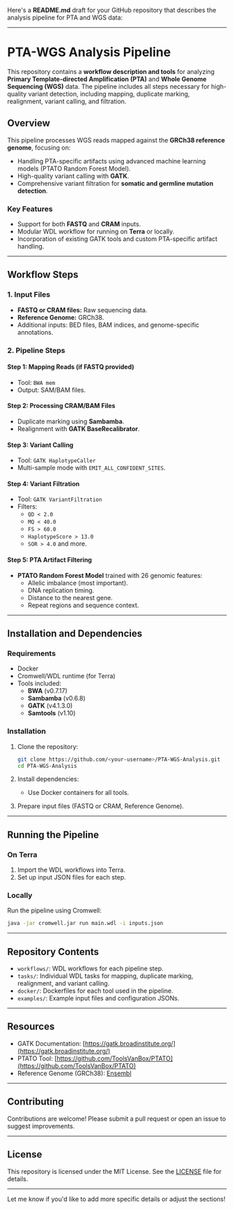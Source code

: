 Here's a **README.md** draft for your GitHub repository that describes the analysis pipeline for PTA and WGS data:

---

# PTA-WGS Analysis Pipeline

This repository contains a **workflow description and tools** for analyzing **Primary Template-directed Amplification (PTA)** and **Whole Genome Sequencing (WGS)** data. The pipeline includes all steps necessary for high-quality variant detection, including mapping, duplicate marking, realignment, variant calling, and filtration.

## Overview

This pipeline processes WGS reads mapped against the **GRCh38 reference genome**, focusing on:
- Handling PTA-specific artifacts using advanced machine learning models (PTATO Random Forest Model).
- High-quality variant calling with **GATK**.
- Comprehensive variant filtration for **somatic and germline mutation detection**.

### Key Features
- Support for both **FASTQ** and **CRAM** inputs.
- Modular WDL workflow for running on **Terra** or locally.
- Incorporation of existing GATK tools and custom PTA-specific artifact handling.

---

## Workflow Steps

### 1. **Input Files**
   - **FASTQ or CRAM files:** Raw sequencing data.
   - **Reference Genome:** GRCh38.
   - Additional inputs: BED files, BAM indices, and genome-specific annotations.

### 2. **Pipeline Steps**
#### **Step 1: Mapping Reads** (if FASTQ provided)
   - Tool: `BWA mem`
   - Output: SAM/BAM files.

#### **Step 2: Processing CRAM/BAM Files**
   - Duplicate marking using **Sambamba**.
   - Realignment with **GATK BaseRecalibrator**.

#### **Step 3: Variant Calling**
   - Tool: `GATK HaplotypeCaller`
   - Multi-sample mode with `EMIT_ALL_CONFIDENT_SITES`.

#### **Step 4: Variant Filtration**
   - Tool: `GATK VariantFiltration`
   - Filters:
     - `QD < 2.0`
     - `MQ < 40.0`
     - `FS > 60.0`
     - `HaplotypeScore > 13.0`
     - `SOR > 4.0` and more.

#### **Step 5: PTA Artifact Filtering**
   - **PTATO Random Forest Model** trained with 26 genomic features:
     - Allelic imbalance (most important).
     - DNA replication timing.
     - Distance to the nearest gene.
     - Repeat regions and sequence context.

---

## Installation and Dependencies

### Requirements
- Docker
- Cromwell/WDL runtime (for Terra)
- Tools included:
  - **BWA** (v0.7.17)
  - **Sambamba** (v0.6.8)
  - **GATK** (v4.1.3.0)
  - **Samtools** (v1.10)

### Installation
1. Clone the repository:
   ```bash
   git clone https://github.com/<your-username>/PTA-WGS-Analysis.git
   cd PTA-WGS-Analysis
   ```

2. Install dependencies:
   - Use Docker containers for all tools.

3. Prepare input files (FASTQ or CRAM, Reference Genome).

---

## Running the Pipeline

### **On Terra**
1. Import the WDL workflows into Terra.
2. Set up input JSON files for each step.

### **Locally**
Run the pipeline using Cromwell:
```bash
java -jar cromwell.jar run main.wdl -i inputs.json
```

---

## Repository Contents

- `workflows/`: WDL workflows for each pipeline step.
- `tasks/`: Individual WDL tasks for mapping, duplicate marking, realignment, and variant calling.
- `docker/`: Dockerfiles for each tool used in the pipeline.
- `examples/`: Example input files and configuration JSONs.

---

## Resources

- GATK Documentation: [https://gatk.broadinstitute.org/](https://gatk.broadinstitute.org/)
- PTATO Tool: [https://github.com/ToolsVanBox/PTATO](https://github.com/ToolsVanBox/PTATO)
- Reference Genome (GRCh38): [Ensembl](https://www.ensembl.org/index.html)

---

## Contributing

Contributions are welcome! Please submit a pull request or open an issue to suggest improvements.

---

## License

This repository is licensed under the MIT License. See the [LICENSE](LICENSE) file for details.

---

Let me know if you'd like to add more specific details or adjust the sections!
